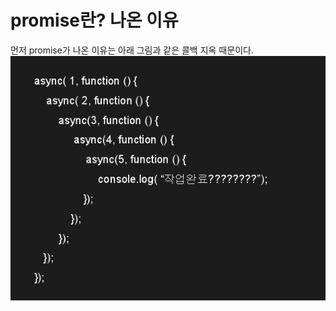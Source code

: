 # promise란? 나온 이유
먼저 promise가 나온 이유는 아래 그림과 같은 콜백 지옥 때문이다.
<img src='./imgs/2666924E5603E1C135.png'>
